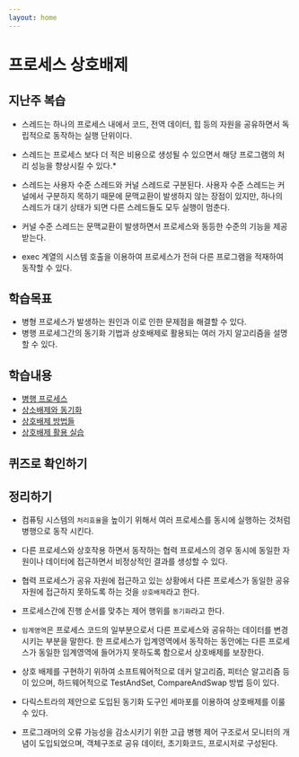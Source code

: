 ```yaml
---
layout: home
---
```


# 프로세스 상호배제



## 지난주 복습

* 스레드는 하나의 프로세스 내에서 코드, 전역 데이터, 힙 등의 자원을 공유하면서 독립적으로 동작하는 실행 단위이다.
* 스레드는 프로세스 보다 더 적은 비용으로 생성될 수 있으면서 해당 프로그램의 처리 성능을 향상시킬 수 있다.* 

* 스레드는 사용자 수준 스레드와 커널 스레드로 구분된다. 사용자 수준 스레드는 커널에서 구분하지 목하기 때문에 문맥교환이 발생하지 않는 장점이 있지만, 하나의 스레드가 대기 상태가 되면 다른 스레드들도 모두 실행이 멈춘다.
* 커널 수준 스레드는 문맥교환이 발생하면서 프로세스와 동등한 수준의 기능을 제공 받는다.
* exec 계열의 시스템 호출을 이용하여 프로세스가 전혀 다른 프로그램을 적재하여 동작할 수 있다.





## 학습목표

* 병형 프로세스가 발생하는 원인과 이로 인한 문제점을 해결할 수 있다.
* 병행 프로세그간의 동기화 기법과 상호배제로 활용되는 여러 가지 알고리즘을 설명할 수 있다.





## 학습내용

* [병행 프로세스](01)
* [상소배제와 동기화](02)
* [상호배제 방법들](03)
* [상호배제 활용 실습](04)







## 퀴즈로 확인하기









## 정리하기

* 컴퓨팅 시스템의 `처리효율`을 높이기 위해서 여러 프로세스를 동시에 실행하는 것처럼 병행으로 동작 시킨다.
* 다른 프로세스와 상호작용 하면서 동작하는 협력 프로세스의 경우 동시에 동일한 자원이나 데이터에 접근하면서 비정상적인 결과를 생성할 수 있다.
* 협력 프로세스가 공유 자원에 접근하고 있는 상황에서 다른 프로세스가 동일한 공유 자원에 접근하지 못하도록 하는 것을 `상호배제`라고 한다.
* 프로세스간에 진행 순서를 맞추는 제어 행위를 `동기화`라고 한다.

* `임계영역`은 프로세스 코드의 일부분으로서 다른 프로세스와 공유하는 데이터를 변경시키는 부분을 말한다. 한 프로세스가 입계영역에서 동작하는 동안에는 다른 프로세스가 동일한 임계영역에 들어가지 못하도록 함으로서 상호배제를 보장한다.



* 상호 배제를 구현하기 위하여 소프트웨어적으로 데커 알고리즘, 피터슨 알고리즘 등이 있으며, 하드웨어적으로 TestAndSet, CompareAndSwap 방법 등이 있다.
* 다릭스트라의 제안으로 도입된 동기화 도구인 세마포를 이용하여 상호배제를 이룰 수 있다.

* 프로그래머의 오류 가능성을 감소시키기 위한 고급 병행 제어 구조로서 모니터의 개념이 도입되었으며, 객체구조로 공유 데이터, 초기화코드, 프로시저로 구성된다.








